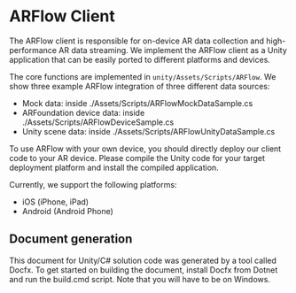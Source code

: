 # ARFlow Client

The ARFlow client is responsible for on-device AR data collection and high-performance AR data streaming. We implement the ARFlow client as a Unity application that can be easily ported to different platforms and devices.

The core functions are implemented in `unity/Assets/Scripts/ARFlow`. We show three example ARFlow integration of three different data sources:

- Mock data: inside ./Assets/Scripts/ARFlowMockDataSample.cs
- ARFoundation device data: inside ./Assets/Scripts/ARFlowDeviceSample.cs
- Unity scene data: inside ./Assets/Scripts/ARFlowUnityDataSample.cs

To use ARFlow with your own device, you should directly deploy our client code to your AR device.
Please compile the Unity code for your target deployment platform and install the compiled application.

Currently, we support the following platforms:

- iOS (iPhone, iPad)
- Android (Android Phone)

<!-- TODO: client side address input and screenshot. -->


## Document generation
This document for Unity/C# solution code was generated by a tool called Docfx. 
To get started on building the document, install Docfx from Dotnet and run the build.cmd script. Note that you will have to be on Windows.